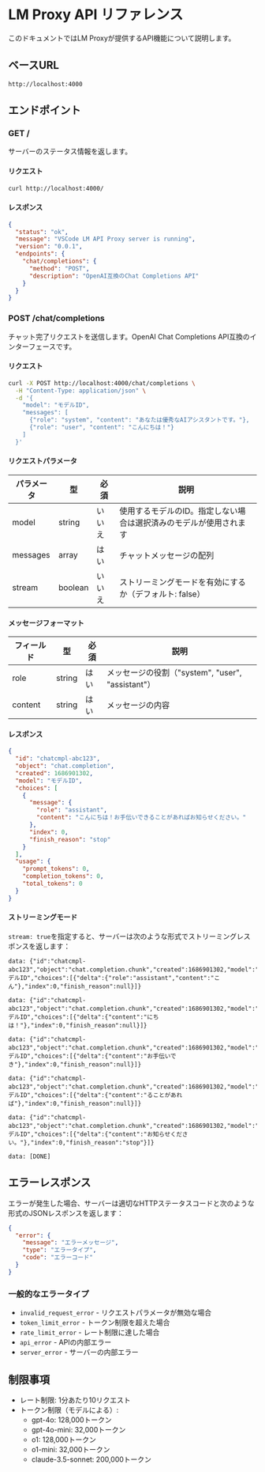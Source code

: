 # LM Proxy API リファレンス

このドキュメントではLM Proxyが提供するAPI機能について説明します。

## ベースURL

```
http://localhost:4000
```

## エンドポイント

### GET /

サーバーのステータス情報を返します。

#### リクエスト

```bash
curl http://localhost:4000/
```

#### レスポンス

```json
{
  "status": "ok",
  "message": "VSCode LM API Proxy server is running",
  "version": "0.0.1",
  "endpoints": {
    "chat/completions": {
      "method": "POST",
      "description": "OpenAI互換のChat Completions API"
    }
  }
}
```

### POST /chat/completions

チャット完了リクエストを送信します。OpenAI Chat Completions API互換のインターフェースです。

#### リクエスト

```bash
curl -X POST http://localhost:4000/chat/completions \
  -H "Content-Type: application/json" \
  -d '{
    "model": "モデルID",
    "messages": [
      {"role": "system", "content": "あなたは優秀なAIアシスタントです。"},
      {"role": "user", "content": "こんにちは！"}
    ]
  }'
```

#### リクエストパラメータ

| パラメータ | 型 | 必須 | 説明 |
|-----------|------|---------|-------------|
| model | string | いいえ | 使用するモデルのID。指定しない場合は選択済みのモデルが使用されます |
| messages | array | はい | チャットメッセージの配列 |
| stream | boolean | いいえ | ストリーミングモードを有効にするか（デフォルト: false） |

#### メッセージフォーマット

| フィールド | 型 | 必須 | 説明 |
|-----------|------|---------|-------------|
| role | string | はい | メッセージの役割（"system", "user", "assistant"） |
| content | string | はい | メッセージの内容 |

#### レスポンス

```json
{
  "id": "chatcmpl-abc123",
  "object": "chat.completion",
  "created": 1686901302,
  "model": "モデルID",
  "choices": [
    {
      "message": {
        "role": "assistant",
        "content": "こんにちは！お手伝いできることがあればお知らせください。"
      },
      "index": 0,
      "finish_reason": "stop"
    }
  ],
  "usage": {
    "prompt_tokens": 0,
    "completion_tokens": 0,
    "total_tokens": 0
  }
}
```

#### ストリーミングモード

`stream: true`を指定すると、サーバーは次のような形式でストリーミングレスポンスを返します：

```
data: {"id":"chatcmpl-abc123","object":"chat.completion.chunk","created":1686901302,"model":"モデルID","choices":[{"delta":{"role":"assistant","content":"こん"},"index":0,"finish_reason":null}]}

data: {"id":"chatcmpl-abc123","object":"chat.completion.chunk","created":1686901302,"model":"モデルID","choices":[{"delta":{"content":"にちは！"},"index":0,"finish_reason":null}]}

data: {"id":"chatcmpl-abc123","object":"chat.completion.chunk","created":1686901302,"model":"モデルID","choices":[{"delta":{"content":"お手伝いでき"},"index":0,"finish_reason":null}]}

data: {"id":"chatcmpl-abc123","object":"chat.completion.chunk","created":1686901302,"model":"モデルID","choices":[{"delta":{"content":"ることがあれば"},"index":0,"finish_reason":null}]}

data: {"id":"chatcmpl-abc123","object":"chat.completion.chunk","created":1686901302,"model":"モデルID","choices":[{"delta":{"content":"お知らせください。"},"index":0,"finish_reason":"stop"}]}

data: [DONE]
```

## エラーレスポンス

エラーが発生した場合、サーバーは適切なHTTPステータスコードと次のような形式のJSONレスポンスを返します：

```json
{
  "error": {
    "message": "エラーメッセージ",
    "type": "エラータイプ",
    "code": "エラーコード"
  }
}
```

### 一般的なエラータイプ

- `invalid_request_error` - リクエストパラメータが無効な場合
- `token_limit_error` - トークン制限を超えた場合
- `rate_limit_error` - レート制限に達した場合
- `api_error` - APIの内部エラー
- `server_error` - サーバーの内部エラー

## 制限事項

- レート制限: 1分あたり10リクエスト
- トークン制限（モデルによる）:
  - gpt-4o: 128,000トークン
  - gpt-4o-mini: 32,000トークン
  - o1: 128,000トークン
  - o1-mini: 32,000トークン
  - claude-3.5-sonnet: 200,000トークン
